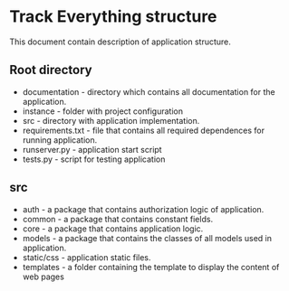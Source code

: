 # Track Everything structure

This document contain description of application structure.



## Root directory

* documentation - directory which contains all documentation for the application.
* instance - folder with project configuration
* src - directory with application implementation.
* requirements.txt - file that contains all required dependences for running application.
* runserver.py - application start script
* tests.py - script for testing application



## src 

* auth - a package that contains authorization logic of application.
* common - a package that contains constant fields. 
* core - a package that contains application logic. 
* models - a package that contains the classes of all models used in application.
* static/css - application static files.
* templates - a folder containing the template to display the content of web pages
